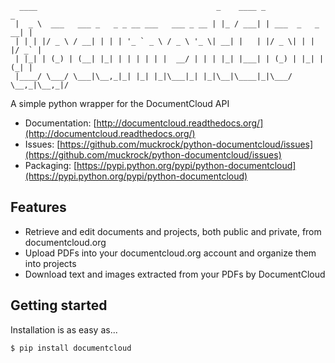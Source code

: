 <pre><code>  ____                                        _    ____ _                 _
 |  _ \  ___   ___ _   _ _ __ ___   ___ _ __ | |_ / ___| | ___  _   _  __| |
 | | | |/ _ \ / __| | | | '_ ` _ \ / _ \ '_ \| __| |   | |/ _ \| | | |/ _` |
 | |_| | (_) | (__| |_| | | | | | |  __/ | | | |_| |___| | (_) | |_| | (_| |
 |____/ \___/ \___|\__,_|_| |_| |_|\___|_| |_|\__|\____|_|\___/ \__,_|\__,_|/  </code></pre>

A simple python wrapper for the DocumentCloud API

* Documentation: [http://documentcloud.readthedocs.org/](http://documentcloud.readthedocs.org/)
* Issues: [https://github.com/muckrock/python-documentcloud/issues](https://github.com/muckrock/python-documentcloud/issues)
* Packaging: [https://pypi.python.org/pypi/python-documentcloud](https://pypi.python.org/pypi/python-documentcloud)

Features
--------

* Retrieve and edit documents and projects, both public and private, from documentcloud.org
* Upload PDFs into your documentcloud.org account and organize them into projects
* Download text and images extracted from your PDFs by DocumentCloud

Getting started
---------------

Installation is as easy as...

```bash
$ pip install documentcloud
```
